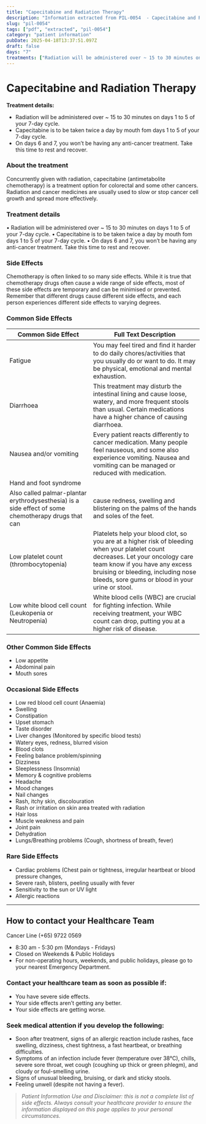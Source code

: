 ```yaml
---
title: "Capecitabine and Radiation Therapy"
description: "Information extracted from PIL-0054  - Capecitabine and Radiation Therapy (1).pdf"
slug: "pil-0054"
tags: ["pdf", "extracted", "pil-0054"]
category: "patient information"
pubDate: 2025-04-18T13:37:51.097Z
draft: false
days: "7"
treatments: ["Radiation will be administered over ~ 15 to 30 minutes on days 1 to 5 of your 7-day cycle.", "Capecitabine is to be taken twice a day by mouth fom days 1 to 5 of your 7-day cycle.", "On days 6 and 7, you won’t be having any anti-cancer treatment. Take this time to rest and recover."]
---
```


# Capecitabine and Radiation Therapy



**Treatment details:**
- Radiation will be administered over ~ 15 to 30 minutes on days 1 to 5 of your 7-day cycle.
- Capecitabine is to be taken twice a day by mouth fom days 1 to 5 of your 7-day cycle.
- On days 6 and 7, you won’t be having any anti-cancer treatment. Take this time to rest and recover.

### About the treatment

Concurrently given with radiation, capecitabine (antimetabolite chemotherapy) is a treatment option
for colorectal and some other cancers. Radiation and cancer medicines are usually used to slow or stop
cancer cell growth and spread more effectively.

### Treatment details

•   Radiation will be administered over ~ 15 to 30 minutes on days 1 to 5 of your 7-day cycle.
•   Capecitabine is to be taken twice a day by mouth fom days 1 to 5 of your 7-day cycle.
•   On days 6 and 7, you won’t be having any anti-cancer treatment. Take this time to rest and recover.

### Side Effects
Chemotherapy is often linked to so many side effects. While it is true that chemotherapy drugs often
cause a wide range of side effects, most of these side effects are temporary and can be minimised or
prevented. Remember that different drugs cause different side effects, and each person experiences
different side effects to varying degrees.

### Common Side Effects

| Common Side Effect | Full Text Description |
|--------------------|----------------------|
| Fatigue | You may feel tired and ﬁnd it harder to do daily chores/activities that you usually do or want to do. It may be physical, emotional and mental exhaustion. |
| Diarrhoea | This treatment may disturb the intestinal lining and cause loose, watery, and more frequent stools than usual. Certain medications have a higher chance of causing diarrhoea. |
| Nausea and/or vomiting | Every patient reacts differently to cancer medication. Many people feel nauseous, and some also experience vomiting. Nausea and vomiting can be managed or reduced with medication. |
| Hand and foot syndrome |  |
| Also called palmar-plantar erythrodysesthesia) is a side effect of some chemotherapy drugs that can | cause redness, swelling and blistering on the palms of the hands and soles of the feet. |
| Low platelet count (thrombocytopenia) | Platelets help your blood clot, so you are at a higher risk of bleeding when your platelet count decreases. Let your oncology care team know if you have any excess bruising or bleeding, including nose bleeds, sore gums or blood in your urine or stool. |
| Low white blood cell count (Leukopenia or Neutropenia) | White blood cells (WBC) are crucial for ﬁghting infection. While receiving treatment, your WBC count can drop, putting you at a higher risk of disease. |

### Other Common Side Effects

- Low appetite
- Abdominal pain
- Mouth sores

### Occasional Side Effects

- Low red blood cell count (Anaemia)
- Swelling
- Constipation
- Upset stomach
- Taste disorder
- Liver changes (Monitored by speciﬁc blood tests)
- Watery eyes, redness, blurred vision
- Blood clots
- Feeling balance problem/spinning
- Dizziness
- Sleeplessness (Insomnia)
- Memory & cognitive problems
- Headache
- Mood changes
- Nail changes
- Rash, itchy skin, discolouration
- Rash or irritation on skin area treated with radiation
- Hair loss
- Muscle weakness and pain
- Joint pain
- Dehydration
- Lungs/Breathing problems (Cough, shortness of breath, fever)

### Rare Side Effects

- Cardiac problems (Chest pain or tightness, irregular heartbeat or blood pressure changes,
- Severe rash, blisters, peeling usually with fever
- Sensitivity to the sun or UV light
- Allergic reactions


---
## How to contact your Healthcare Team
<span class="text-red-500 font-bold text-xl">
Cancer Line (+65) 9722 0569
</span>

- 8:30 am - 5:30 pm (Mondays - Fridays)
- Closed on Weekends & Public Holidays
- For non-operating hours, weekends, and public holidays, please go to your nearest Emergency Department.

### Contact your healthcare team as soon as possible if:
- You have severe side effects.
- Your side effects aren’t getting any better.
- Your side effects are getting worse.

### Seek medical attention if you develop the following:
- Soon after treatment, signs of an allergic reaction include rashes, face swelling, dizziness, chest tightness, a fast heartbeat, or breathing difficulties.
- Symptoms of an infection include fever (temperature over 38°C), chills, severe sore throat, wet cough (coughing up thick or green phlegm), and cloudy or foul-smelling urine.
- Signs of unusual bleeding, bruising, or dark and sticky stools.
- Feeling unwell (despite not having a fever).

> _Patient Information Use and Disclaimer: this is not a complete list of side effects. Always consult your healthcare provider to ensure the information displayed on this page applies to your personal circumstances._
